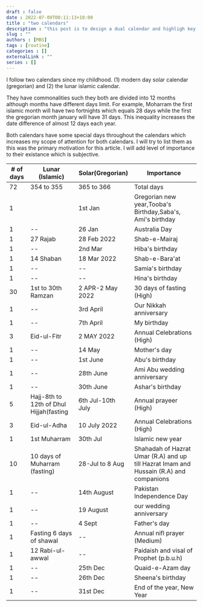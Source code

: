```yaml
--- 
draft : false
date : 2022-07-09T00:11:13+10:00
title : "two calendars"
description : "this post is to design a dual calendar and highligh key events and days in a calendar year."
slug : ""
authors : [MBS]
tags : [routine]
categories : []
externalLink : ""
series : []
---
```


I follow two calendars since my childhood. (1) modern day solar calendar (gregorian) and (2) the lunar islamic calendar.

They have commonalities such they both are divided into 12 months although months have different days limit. For example, Moharram the first islamic month will have two fortnights which equals 28 days while the first the gregorian month january will have 31 days. This inequality increases the date difference of almost 12 days each year. 

Both calendars have some special days throughout the calendars which increases my scope of attention for both calendars. I will try to list them as this was the primary motivation for this article. I will add level of importance to their existance which is subjective.

| # of days|Lunar (Islamic)  | Solar(Gregorian)| Importance |
|--|--|--| --|
|72 | 354 to 355 | 365 to 366| Total days |
|1|  | 1st Jan | Gregorian new year,Tooba's Birthday,Saba's, Ami's birthday|
|1|--|26 Jan | Australia Day|
|1|27 Rajab|28 Feb 2022 | Shab-e-Mairaj|
|1|--|2nd Mar| Hiba's birthday|
|1|14 Shaban|18 Mar 2022| Shab-e-Bara'at|
|1|--|--| Samia's birthday|
|1|--|--| Hina's birthday|
|30|1st to 30th Ramzan|2 APR-2 May 2022| 30 days of fasting  (High)|
|1|--|3rd April | Our Nikkah anniversary|
|1|--|7th April | My birthday|
|3|Eid-ul-Fitr|2 MAY 2022| Annual Celebrations (High)|
|1|--|14 May | Mother's day|
|1|--|1st June| Abu's birthday|
|1|--|28th June| Ami Abu wedding anniversary|
|1|--|30th June| Ashar's birthday|
|5|Hajj-8th to 12th of Dhul Hijjah(fasting| 6th Jul-10th July| Annual prayeer (High)|
|3|Eid-ul-Adha|10 July 2022| Annual Celebrations (High)|
|1| 1st Muharram | 30th Jul | Islamic new year |
|10|10 days of Muharram (fasting)|28-Jul to 8 Aug| Shahadah of Hazrat Umar (R.A) and up till Hazrat Imam and Hussain (R.A) and companions|
|1|--|14th August | Pakistan Independence Day|
|1|--|19 August| our wedding anniversary|
|1|--|4 Sept |Father's day|
|1|Fasting 6 days of shawal|--| Annual nifl prayer (Medium)|
|1|12 Rabi-ul-awwal|--| Paidaish and visal of Prophet (p.b.u.h)|
|1|--|25th Dec| Quaid-e-Azam day|
|1|--|26th Dec | Sheena's birthday|
|1|--|31st Dec| End of the year, New Year|
